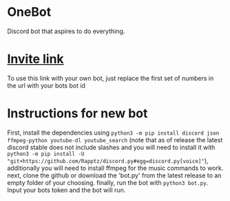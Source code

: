 # **OneBot**
Discord bot that aspires to do everything.

# [Invite link](https://discord.com/oauth2/authorize?client_id=863282370319876127&permissions=8&scope=bot%20applications.commands)
To use this link with your own bot, just replace the first set of numbers in the url with your bots bot id

# **Instructions for new bot**
First, install the dependencies using `python3 -m pip install discord json ffmpeg-python youtube-dl youtube_search` (note that as of release the latest discord stable does not include slashes and you will need to install it with `python3 -m pip install -U "git+https://github.com/Rapptz/discord.py#egg=discord.py[voice]"`), additionally you will need to install ffmpeg for the music commands to work. next, clone the github or download the 'bot.py' from the latest release to an empty folder of your choosing. finally, run the bot with `python3 bot.py`. Input your bots token and the bot will run. 
